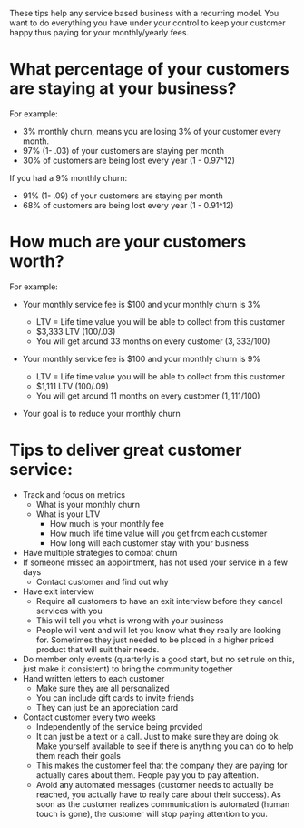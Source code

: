 These tips help any service based business with a recurring model. You want to do everything you have under your control to keep your customer happy thus paying for your monthly/yearly fees.

# What percentage of your customers are staying at your business?

For example:
- 3% monthly churn, means you are losing 3% of your customer every month.
- 97% (1- .03) of your customers are staying per month
- 30% of customers are being lost every year (1 - 0.97^12)

If you had a 9% monthly churn:
- 91% (1- .09) of your customers are staying per month
- 68% of customers are being lost every year (1 - 0.91^12)

# How much are your customers worth?

For example:
- Your monthly service fee is $100 and your monthly churn is 3%
	- LTV = Life time value you will be able to collect from this customer
	- $3,333 LTV (100/.03)
	- You will get around 33 months on every customer ($3,333/$100)

- Your monthly service fee is $100 and your monthly churn is 9%
	- LTV = Life time value you will be able to collect from this customer
	- $1,111 LTV (100/.09)
	- You will get around 11 months on every customer ($1,111/$100)

- Your goal is to reduce your monthly churn

# Tips to deliver great customer service:

- Track and focus on metrics
	- What is your monthly churn
	- What is your LTV
		- How much is your monthly fee
		- How much life time value will you get from each customer
		- How long will each customer stay with your business
- Have multiple strategies to combat churn
- If someone missed an appointment, has not used your service in a few days
	- Contact customer and find out why
- Have exit interview
	- Require all customers to have an exit interview before they cancel services with you
	- This will tell you what is wrong with your business
	- People will vent and will let you know what they really are looking for. Sometimes they just needed to be placed in a higher priced product that will suit their needs.
- Do member only events (quarterly is a good start, but no set rule on this, just make it consistent) to bring the community together
- Hand written letters to each customer
	- Make sure they are all personalized
	- You can include gift cards to invite friends
	- They can just be an appreciation card
- Contact customer every two weeks
	- Independently of the service being provided
	- It can just be a text or a call. Just to make sure they are doing ok. Make yourself available to see if there is anything you can do to help them reach their goals
	- This makes the customer feel that the company they are paying for actually cares about them. People pay you to pay attention.
	- Avoid any automated messages (customer needs to actually be reached, you actually have to really care about their success). As soon as the customer realizes communication is automated (human touch is gone), the customer will stop paying attention to you.